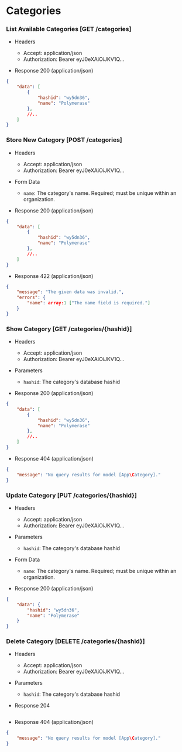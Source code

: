 # Categories

### List Available Categories [GET /categories]

+ Headers

    + Accept: application/json
    + Authorization:  Bearer eyJ0eXAiOiJKV1Q...

+ Response 200 (application/json)

```json
{
    "data": [
        {
            "hashid": "wy5dn36",
            "name": "Polymerase"
        },
        //..
    ]
}
```

### Store New Category [POST /categories]

+ Headers

    + Accept: application/json
    + Authorization:  Bearer eyJ0eXAiOiJKV1Q...

+ Form Data

    + `name`: The category's name.  Required; must be unique within an organization.

+ Response 200 (application/json)

```json
{
    "data": [
        {
            "hashid": "wy5dn36",
            "name": "Polymerase"
        },
        //..
    ]
}
```

+ Response 422 (application/json)

```json
{
    "message": "The given data was invalid.",
    "errors": {
        "name": array:1 ["The name field is required."]
    }
}
```

### Show Category [GET /categories/{hashid}]

+ Headers

    + Accept: application/json
    + Authorization:  Bearer eyJ0eXAiOiJKV1Q...

+ Parameters

    + `hashid`: The category's database hashid

+ Response 200 (application/json)

```json
{
    "data": [
        {
            "hashid": "wy5dn36",
            "name": "Polymerase"
        },
        //..
    ]
}
```

+ Response 404 (application/json)

```json
{
    "message": "No query results for model [App\Category]."
}
```

### Update Category [PUT /categories/{hashid}]

+ Headers

    + Accept: application/json
    + Authorization:  Bearer eyJ0eXAiOiJKV1Q...

+ Parameters

    + `hashid`: The category's database hashid

+ Form Data

    + `name`: The category's name. Required; must be unique within an organization.

+ Response 200 (application/json)

```json
{
    "data": {
        "hashid": "wy5dn36",
        "name": "Polymerase"
    }
}
```

### Delete Category [DELETE /categories/{hashid}]

+ Headers

    + Accept: application/json
    + Authorization:  Bearer eyJ0eXAiOiJKV1Q...

+ Parameters

    + `hashid`: The category's database hashid

+ Response 204

```json

```

+ Response 404 (application/json)

```json
{
    "message": "No query results for model [App\Category]."
}
```
